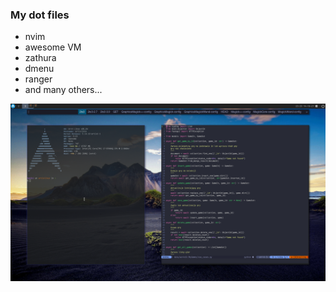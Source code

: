 ### My dot files

* nvim
* awesome VM
* zathura
* dmenu
* ranger
* and many others...


![preview screenshot](./files/screenshot.png)
